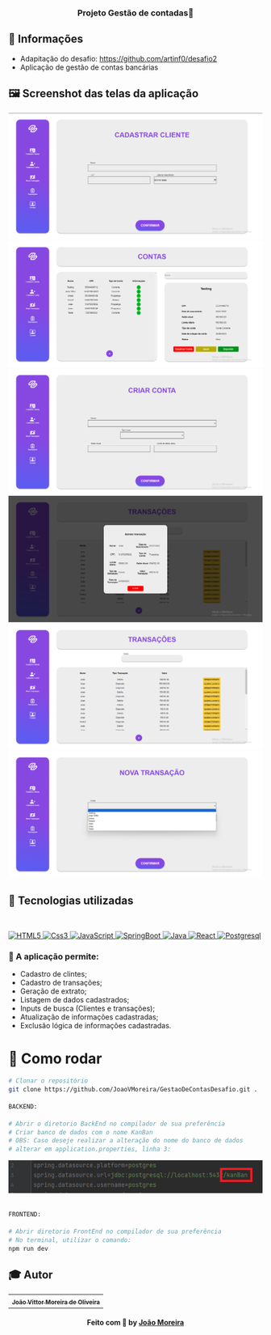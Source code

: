 <h3 align="center">
  Projeto Gestão de contadas📝
</h3>

## 🔖 Informações

- Adapitação do desafio: https://github.com/artinf0/desafio2 
- Aplicação de gestão de contas bancárias

## 🖼 Screenshot das telas da aplicação

<img src="./medias/cliente.png" alt="">
<img src="./medias/contas.png" alt="">
<img src="./medias/cria-conta.png" alt="">
<img src="./medias/extrato.png" alt="">
<img src="./medias/listar-mov.png" alt="">
<img src="./medias/transacao.png" alt="">

<br/>


## 🚀 Tecnologias utilizadas 

<br/>
<p align="left">
  <a href="https://developer.mozilla.org/pt-BR/docs/Web/HTML/Element" target="_blank">
    <img
      src="https://logodownload.org/wp-content/uploads/2016/10/html5-logo.png"
      alt="HTML5"
      width="120"
      height="120"
    />
  </a>

  <a href="https://developer.mozilla.org/en-US/docs/Web/CSS" target="_blank">
    <img
      src="https://encrypted-tbn0.gstatic.com/images?q=tbn:ANd9GcQZvldtM5qD8uSGbaKipxe8UjE0FDy7XrpqdLqNRMQS&s"
      alt="Css3"
      width="120"
      height="120"
    />
  </a>
  
  <a href="https://developer.mozilla.org/en-US/docs/Web/JavaScript" target="_blank">
    <img
      src="https://w1.pngwing.com/pngs/136/126/png-transparent-javascript-logo-angularjs-nodejs-computer-programming-web-development-computer-software-jquery-yellow.png"
      alt="JavaScript"
      width="120"
      height="120"
    />
  </a>

  <a href="https://docs.spring.io/spring-boot/docs/current/reference/htmlsingle/" target="_blank">
    <img
      src="https://pbs.twimg.com/profile_images/1235868806079057921/fTL08u_H_400x400.png"
      alt="SpringBoot"
      width="120"
      height="120"
    />
  </a>
  <a href="https://docs.oracle.com/en/java/" target="_blank">
    <img
      src="https://encrypted-tbn0.gstatic.com/images?q=tbn:ANd9GcR2WNOPNcs88S1VtVrJ2Er4fMBGxX1ChnnqcYsZ9RqRxA&s"
      alt="Java"
      width="120"
      height="120"
    />
  </a>
  <a href="https://legacy.reactjs.org/docs/getting-started.html" target="_blank">
    <img
      src="https://cdn1.iconfinder.com/data/icons/programing-development-8/24/react_logo-512.png"
      alt="React"
      width="120"
      height="120"
    />
  </a>
  <a href="https://pt.m.wikipedia.org/wiki/Ficheiro:Postgresql_elephant.svg" target="_blank">
    <img
      src="https://upload.wikimedia.org/wikipedia/commons/thumb/2/29/Postgresql_elephant.svg/540px-Postgresql_elephant.svg.png"
      alt="Postgresql"
      width="120"
      height="120"
    />
  </a>

  

  



</p>


### :memo: A aplicação permite:

*   Cadastro de clintes;
*   Cadastro de transações;
*   Geração de extrato;
*   Listagem de dados cadastrados;
*   Inputs de busca (Clientes e transações);
*   Atualização de informações cadastradas;
*   Exclusão lógica de informações cadastradas. 

# 👷 Como rodar

```bash
# Clonar o repositório
git clone https://github.com/JoaoVMoreira/GestaoDeContasDesafio.git .

BACKEND:

# Abrir o diretorio BackEnd no compilador de sua preferência
# Criar banco de dados com o nome KanBan
# OBS: Caso deseje realizar a alteração do nome do banco de dados
# alterar em application.properties, linha 3:
```
<img src="./medias/mudarNomedb.png"/>

```bash

FRONTEND: 

# Abrir diretorio FrontEnd no compilador de sua preferência
# No terminal, utilizar o comando:
npm run dev


```




## :mortar_board: Autor

<table align="center">
    <tr>
        <td align="center">
            <a href="https://github.com/JoaoVMoreira">
                <sub><b>João Vittor Moreira de Oliveira</b></sub>
            </a>
        </td>    
    </tr>
</table>
<h4 align="center">
   Feito com 💜 by  <a href="https://www.linkedin.com/in/jvittormoreira/" target="_blank"> João Moreira </a>
</h4>